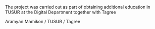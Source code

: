 The project was carried out as part of obtaining additional education in TUSUR at the Digital Department together with Tagree

Aramyan Mamikon / TUSUR / Tagree
